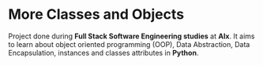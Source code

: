 # More Classes and Objects
Project done during **Full Stack Software Engineering studies** at **Alx**. It aims to learn about object oriented programming (OOP), Data Abstraction, Data Encapsulation, instances and classes attributes in **Python**.
